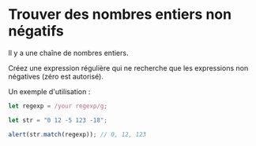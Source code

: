 # Trouver des nombres entiers non négatifs

Il y a une chaîne de nombres entiers.

Créez une expression régulière qui ne recherche que les expressions non négatives (zéro est autorisé).

Un exemple d'utilisation :

```js
let regexp = /your regexp/g;

let str = "0 12 -5 123 -18";

alert(str.match(regexp)); // 0, 12, 123
```
